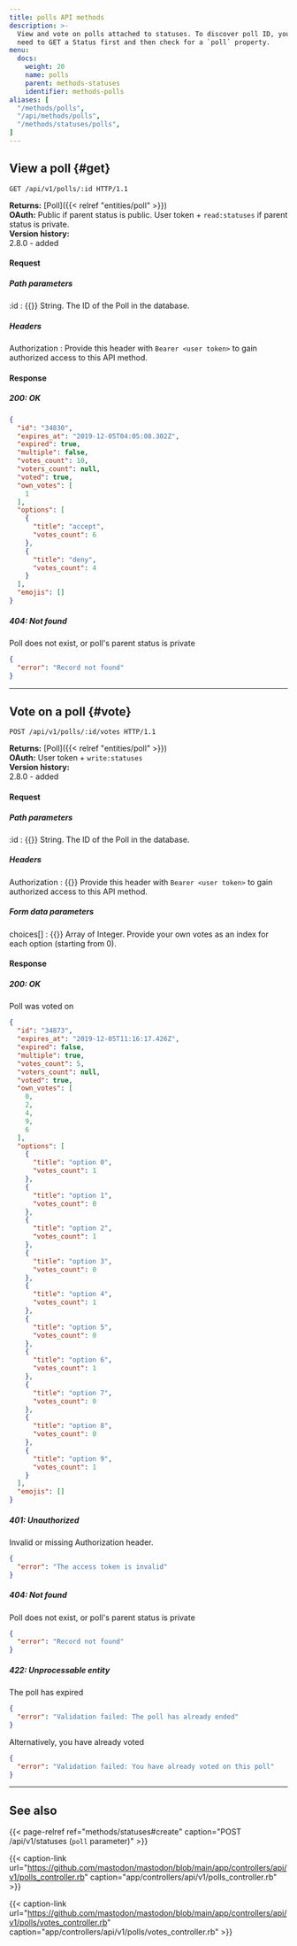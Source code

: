 ```yaml
---
title: polls API methods
description: >-
  View and vote on polls attached to statuses. To discover poll ID, you will
  need to GET a Status first and then check for a `poll` property.
menu:
  docs:
    weight: 20
    name: polls
    parent: methods-statuses
    identifier: methods-polls
aliases: [
  "/methods/polls",
  "/api/methods/polls",
  "/methods/statuses/polls",
]
---
```


<style>
#TableOfContents ul ul ul {display: none}
</style>

## View a poll {#get}

```http
GET /api/v1/polls/:id HTTP/1.1
```

**Returns:** [Poll]({{< relref "entities/poll" >}})\
**OAuth:** Public if parent status is public. User token + `read:statuses` if parent status is private.\
**Version history:**\
2.8.0 - added

#### Request

##### Path parameters

:id
: {{<required>}} String. The ID of the Poll in the database.

##### Headers

Authorization
: Provide this header with `Bearer <user token>` to gain authorized access to this API method.

#### Response
##### 200: OK

```json
{
  "id": "34830",
  "expires_at": "2019-12-05T04:05:08.302Z",
  "expired": true,
  "multiple": false,
  "votes_count": 10,
  "voters_count": null,
  "voted": true,
  "own_votes": [
    1
  ],
  "options": [
    {
      "title": "accept",
      "votes_count": 6
    },
    {
      "title": "deny",
      "votes_count": 4
    }
  ],
  "emojis": []
}
```

##### 404: Not found

Poll does not exist, or poll's parent status is private

```json
{
  "error": "Record not found"
}
```

---

## Vote on a poll {#vote}

```http
POST /api/v1/polls/:id/votes HTTP/1.1
```

**Returns:** [Poll]({{< relref "entities/poll" >}})\
**OAuth:** User token + `write:statuses`\
**Version history:**\
2.8.0 - added

#### Request

##### Path parameters

:id
: {{<required>}} String. The ID of the Poll in the database.

##### Headers

Authorization
: {{<required>}} Provide this header with `Bearer <user token>` to gain authorized access to this API method.

##### Form data parameters

choices[]
: {{<required>}} Array of Integer. Provide your own votes as an index for each option (starting from 0).

#### Response
##### 200: OK

Poll was voted on

```json
{
  "id": "34873",
  "expires_at": "2019-12-05T11:16:17.426Z",
  "expired": false,
  "multiple": true,
  "votes_count": 5,
  "voters_count": null,
  "voted": true,
  "own_votes": [
    0,
    2,
    4,
    9,
    6
  ],
  "options": [
    {
      "title": "option 0",
      "votes_count": 1
    },
    {
      "title": "option 1",
      "votes_count": 0
    },
    {
      "title": "option 2",
      "votes_count": 1
    },
    {
      "title": "option 3",
      "votes_count": 0
    },
    {
      "title": "option 4",
      "votes_count": 1
    },
    {
      "title": "option 5",
      "votes_count": 0
    },
    {
      "title": "option 6",
      "votes_count": 1
    },
    {
      "title": "option 7",
      "votes_count": 0
    },
    {
      "title": "option 8",
      "votes_count": 0
    },
    {
      "title": "option 9",
      "votes_count": 1
    }
  ],
  "emojis": []
}
```

##### 401: Unauthorized

Invalid or missing Authorization header.

```json
{
  "error": "The access token is invalid"
}
```

##### 404: Not found

Poll does not exist, or poll's parent status is private

```json
{
  "error": "Record not found"
}
```

##### 422: Unprocessable entity

The poll has expired

```json
{
  "error": "Validation failed: The poll has already ended"
}
```

Alternatively, you have already voted

```json
{
  "error": "Validation failed: You have already voted on this poll"
}
```

---

## See also

{{< page-relref ref="methods/statuses#create" caption="POST /api/v1/statuses (`poll` parameter)" >}}

{{< caption-link url="https://github.com/mastodon/mastodon/blob/main/app/controllers/api/v1/polls_controller.rb" caption="app/controllers/api/v1/polls_controller.rb" >}}

{{< caption-link url="https://github.com/mastodon/mastodon/blob/main/app/controllers/api/v1/polls/votes_controller.rb" caption="app/controllers/api/v1/polls/votes_controller.rb" >}}